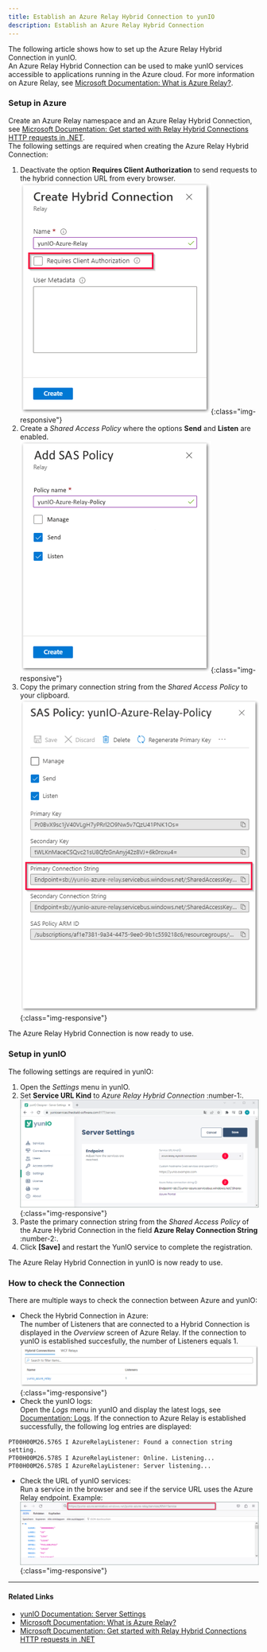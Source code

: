 ```yaml
---
title: Establish an Azure Relay Hybrid Connection to yunIO
description: Establish an Azure Relay Hybrid Connection
---
```



The following article shows how to set up the Azure Relay Hybrid Connection in yunIO.<br>
An Azure Relay Hybrid Connection can be used to make yunIO services accessible to applications running in the Azure cloud. 
For more information on Azure Relay, see [Microsoft Documentation: What is Azure Relay?](https://learn.microsoft.com/en-us/azure/azure-relay/relay-what-is-it).

### Setup in Azure
Create an Azure Relay namespace and an Azure Relay Hybrid Connection, see [Microsoft Documentation: Get started with Relay Hybrid Connections HTTP requests in .NET](https://learn.microsoft.com/en-us/azure/azure-relay/relay-hybrid-connections-http-requests-dotnet-get-started).<br>
The following settings are required when creating the Azure Relay Hybrid Connection:
1. Deactivate the option **Requires Client Authorization** to send requests to the hybrid connection URL from every browser.<br>
![hybrid-connection](../assets/images/yunio/articles/hybrid-connection.png){:class="img-responsive"}
2. Create a *Shared Access Policy* where the options **Send** and **Listen** are enabled.<br>
![hybrid-connection-policy](../assets/images/yunio/articles/hybrid-connection-policy.png){:class="img-responsive"}
3. Copy the primary connection string from the *Shared Access Policy* to your clipboard.<br>
![azure-connection-string](../assets/images/yunio/articles/azure-connection-string.png){:class="img-responsive"}

The Azure Relay Hybrid Connection is now ready to use.

### Setup in yunIO
The following settings are required in yunIO:

1. Open the *Settings* menu in yunIO.
2. Set **Service URL Kind** to *Azure Relay Hybrid Connection* :number-1:.<br>
![azure-server-settings](../assets/images/yunio/articles/azure-server-settings.png){:class="img-responsive"}
3. Paste the primary connection string from the *Shared Access Policy* of the Azure Hybrid Connection in the field **Azure Relay Connection String** :number-2:.
4. Click **[Save]** and restart the YunIO service to complete the registration.

The Azure Relay Hybrid Connection in yunIO is now ready to use.

### How to check the Connection

There are multiple ways to check the connection between Azure and yunIO:
- Check the Hybrid Connection in Azure: <br>The number of Listeners that are connected to a Hybrid Connection is displayed in the *Overview* screen of Azure Relay. If the connection to yunIO is established succesfully, the number of Listeners equals 1.<br>
![check-azure-hybrid-connection](../assets/images/yunio/articles/check-azure-hybrid-connection.png){:class="img-responsive"}
- Check the yunIO logs: <br>
Open the *Logs* menu in yunIO and display the latest logs, see [Documentation: Logs](../documentation/logs.md). If the connection to Azure Relay is established successfully, the following log entries are displayed:<br>
```
PT00H00M26.576S I AzureRelayListener: Found a connection string setting.
PT00H00M26.578S I AzureRelayListener: Online. Listening...
PT00H00M26.578S I AzureRelayListener: Server listening...
```
- Check the URL of yunIO services: <br>Run a service in the browser and see if the service URL uses the Azure Relay endpoint. Example:<br>
![azure-url](../assets/images/yunio/articles/azure-url.png){:class="img-responsive"}

******

#### Related Links
- [yunIO Documentation: Server Settings](../documentation/server-settings.md)
- [Microsoft Documentation: What is Azure Relay?](https://learn.microsoft.com/en-us/azure/azure-relay/relay-what-is-it)
- [Microsoft Documentation: Get started with Relay Hybrid Connections HTTP requests in .NET](https://learn.microsoft.com/en-us/azure/azure-relay/relay-hybrid-connections-http-requests-dotnet-get-started)
